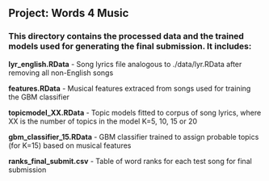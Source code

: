 ## Project: Words 4 Music

### This directory contains the processed data and the trained models used for generating the final submission. It includes:

**lyr_english.RData**  - Song lyrics file analogous to ./data/lyr.RData after removing all non-English songs

**features.RData**  - Musical features extraced from songs used for training the GBM classifier

**topicmodel_XX.RData**  - Topic models fitted to corpus of song lyrics, where XX is the number of topics in the model K=5, 10, 15 or 20

**gbm_classifier_15.RData**  - GBM classifier trained to assign probable topics (for K=15) based on musical features

**ranks_final_submit.csv**  - Table of word ranks for each test song for final submission

